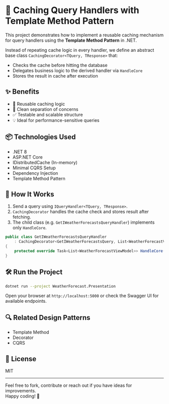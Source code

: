 
# 🧠 Caching Query Handlers with Template Method Pattern

This project demonstrates how to implement a reusable caching mechanism for query handlers using the **Template Method Pattern** in .NET.

Instead of repeating cache logic in every handler, we define an abstract base class `CachingDecorator<TQuery, TResponse>` that:
- Checks the cache before hitting the database
- Delegates business logic to the derived handler via `HandleCore`
- Stores the result in cache after execution

## ✨ Benefits

- 🔁 Reusable caching logic
- 🧼 Clean separation of concerns
- ✅ Testable and scalable structure
- 💡 Ideal for performance-sensitive queries

## 📦 Technologies Used

- .NET 8
- ASP.NET Core
- IDistributedCache (In-memory)
- Minimal CQRS Setup
- Dependency Injection
- Template Method Pattern

## 🧪 How It Works

1. Send a query using `IQueryHandler<TQuery, TResponse>`.
2. `CachingDecorator` handles the cache check and stores result after fetching.
3. The child class (e.g. `GetIWeatherForecastsQueryHandler`) implements only `HandleCore`.

```csharp
public class GetIWeatherForecastsQueryHandler 
    : CachingDecorator<GetIWeatherForecastsQuery, List<WeatherForecastViewModel>>
{
    protected override Task<List<WeatherForecastViewModel>> HandleCore(...) { ... }
}
```

## 🛠️ Run the Project

```bash
dotnet run --project WeatherForecast.Presentation
```

Open your browser at `http://localhost:5000` or check the Swagger UI for available endpoints.

## 🔍 Related Design Patterns

- Template Method
- Decorator
- CQRS

## 📎 License

MIT

---

Feel free to fork, contribute or reach out if you have ideas for improvements.  
Happy coding! 🚀
